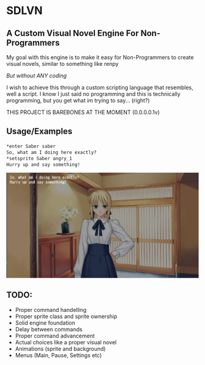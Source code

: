 # SDLVN
## A Custom Visual Novel Engine For Non-Programmers
My goal with this engine is to make it easy for Non-Programmers to create visual novels, similar to something like renpy

*But without ANY coding*


I wish to achieve this through a custom scripting language that resembles, well a script. I know I just said no programming and this is technically programming, but you get what im trying to say... (right?)

THIS PROJECT IS BAREBONES AT THE MOMENT (0.0.0.0.1v)


## Usage/Examples

```text
*enter Saber saber
So, what am I doing here exactly?
*setsprite Saber angry_1
Hurry up and say something!
```

![EngineExample](example.png)

## TODO:
- Proper command handelling 
- Proper sprite class and sprite ownership
- Solid engine foundation
- Delay between commands
- Proper command advancement
- Actual choices like a proper visual novel
- Animations (sprite and background)
- Menus (Main, Pause, Settings etc)
